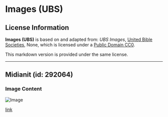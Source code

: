 # Images (UBS)

## License Information

**Images (UBS)** is based on and adapted from: _UBS Images_, [United Bible Societies](https://unitedbiblesocieties.org/), None, which is licensed under a [Public Domain CC0](https://creativecommons.org/public-domain/cc0/).

This markdown version is provided under the same license.



--------------------------------

## Midianit (id: 292064)

### Image Content

![Image](https://cdn.aquifer.bible/aquifer-content/resources/Media/WEB-0629_midianites.jpg)

[link](https://cdn.aquifer.bible/aquifer-content/resources/Media/WEB-0629_midianites.jpg)


